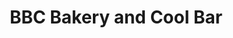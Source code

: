---
title: "BBC Bakery and Cool Bar"
url: /pattanakkad-andhakaranazhi/bbc-bakery-and-cool-bar/
shop: bakery
---